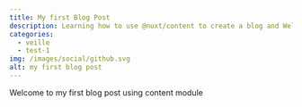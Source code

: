 ```yaml
---
title: My first Blog Post
description: Learning how to use @nuxt/content to create a blog and Welcome to my first blog post using content module and Welcome to my first blog post using content module
categories: 
  - veille
  - test-1
img: /images/social/github.svg
alt: my first blog post
---
```



Welcome to my first blog post using content module